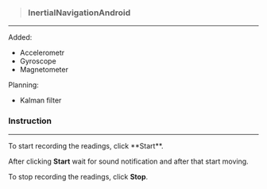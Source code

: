 >### InertialNavigationAndroid
 <hr> 

Added:
* Accelerometr
* Gyroscope
* Magnetometer

Planning:
* Kalman filter

### Instruction
 <hr> 
To start recording the readings, click **Start**.

After clicking **Start** wait for sound notification and after that start moving.

To stop recording the readings, click **Stop**.

